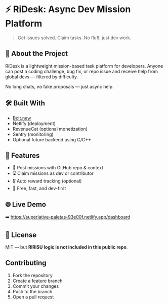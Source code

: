 # ⚡ RiDesk: Async Dev Mission Platform

> Get issues solved. Claim tasks. No fluff, just dev work.

## 🧠 About the Project
RiDesk is a lightweight mission-based task platform for developers. Anyone can post a coding challenge, bug fix, or repo issue and receive help from global devs — filtered by difficulty.

No long chats, no fake proposals — just async help.

## 🛠️ Built With
- [Bolt.new](https://bolt.new/)
- Netlify (deployment)
- RevenueCat (optional monetization)
- Sentry (monitoring)
- Optional future backend using C/C++

## 🚀 Features
- 🔧 Post missions with GitHub repo & context
- ⌛ Claim missions as dev or contributor
- 🎖️ Auto reward tracking (optional)
- 🔐 Free, fast, and dev-first

## 🌐 Live Demo
➡️ https://superlative-paletas-93e00f.netlify.app/dashboard

## 📜 License
MIT — but **RIRISU logic is not included in this public repo**.

## Contributing

1. Fork the repository
2. Create a feature branch
3. Commit your changes
4. Push to the branch
5. Open a pull request
